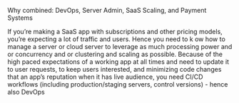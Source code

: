 Why combined: DevOps, Server Admin, SaaS Scaling, and Payment Systems

If you’re making a SaaS app with subscriptions and other pricing models, you’re expecting a lot of traffic and users. Hence you need to k ow how to manage a server or cloud server to leverage as much processing power and or concurrency and or clustering and scaling as possible. Because of the high paced expectations of a working app at all times and need to update it to user requests, to keep users interested, and minimizing code changes that an app’s reputation when it has live audience, you need CI/CD workflows (including production/staging servers, control versions) - hence also DevOps